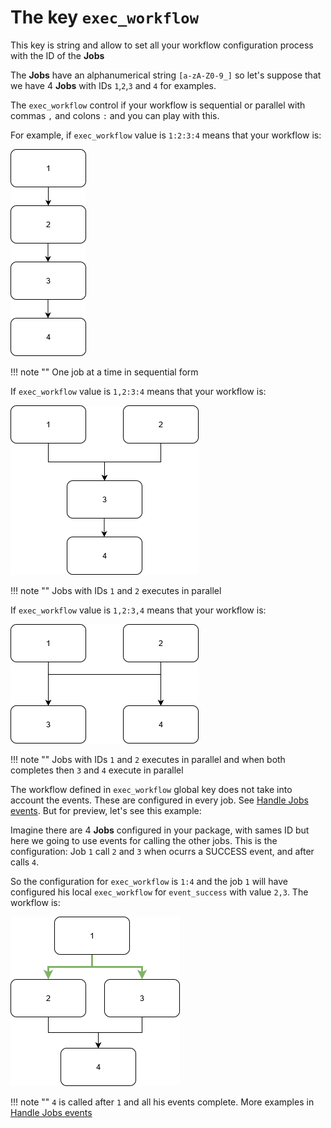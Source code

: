 # The key `exec_workflow`

This key is string and allow to set all your workflow configuration process with the ID of the **Jobs**

The **Jobs** have an alphanumerical string `[a-zA-Z0-9_]` so let's suppose that we have 4 **Jobs** with IDs `1`,`2`,`3` and `4` for examples.

The `exec_workflow` control if your workflow is sequential or parallel with commas `,` and colons `:` and you can play with this.

For example, if `exec_workflow` value is `1:2:3:4` means that your workflow is:

![image1](./images/image1.png)

!!! note ""
    One job at a time in sequential form

If `exec_workflow` value is `1,2:3:4` means that your workflow is:

![image2](./images/image2.png)

!!! note ""
    Jobs with IDs `1` and `2` executes in parallel

If `exec_workflow` value is `1,2:3,4` means that your workflow is:

![image3](./images/image3.png)

!!! note ""
    Jobs with IDs `1` and `2` executes in parallel and when both completes then `3` and `4` execute in parallel

The workflow defined in `exec_workflow` global key does not take into account the events. These are configured in every job. See [Handle Jobs events](Handle-jobs-events.md). But for preview, let's see this example:

Imagine there are 4 **Jobs** configured in your package, with sames ID but here we going to use events for calling the other jobs. This is the configuration:
Job `1` call `2` and `3` when ocurrs a SUCCESS event, and after calls `4`.

So the configuration for `exec_workflow` is `1:4` and the job `1` will have configured his local `exec_workflow` for `event_success` with value `2,3`. The workflow is:

![image4](./images/image4.png)

!!! note ""
    `4` is called after `1` and all his events complete. More examples in [Handle Jobs events](Handle-jobs-events.md)
